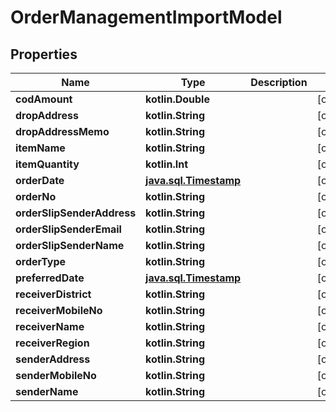 
# OrderManagementImportModel

## Properties
Name | Type | Description | Notes
------------ | ------------- | ------------- | -------------
**codAmount** | **kotlin.Double** |  |  [optional]
**dropAddress** | **kotlin.String** |  |  [optional]
**dropAddressMemo** | **kotlin.String** |  |  [optional]
**itemName** | **kotlin.String** |  |  [optional]
**itemQuantity** | **kotlin.Int** |  |  [optional]
**orderDate** | [**java.sql.Timestamp**](java.sql.Timestamp.md) |  |  [optional]
**orderNo** | **kotlin.String** |  |  [optional]
**orderSlipSenderAddress** | **kotlin.String** |  |  [optional]
**orderSlipSenderEmail** | **kotlin.String** |  |  [optional]
**orderSlipSenderName** | **kotlin.String** |  |  [optional]
**orderType** | **kotlin.String** |  |  [optional]
**preferredDate** | [**java.sql.Timestamp**](java.sql.Timestamp.md) |  |  [optional]
**receiverDistrict** | **kotlin.String** |  |  [optional]
**receiverMobileNo** | **kotlin.String** |  |  [optional]
**receiverName** | **kotlin.String** |  |  [optional]
**receiverRegion** | **kotlin.String** |  |  [optional]
**senderAddress** | **kotlin.String** |  |  [optional]
**senderMobileNo** | **kotlin.String** |  |  [optional]
**senderName** | **kotlin.String** |  |  [optional]



